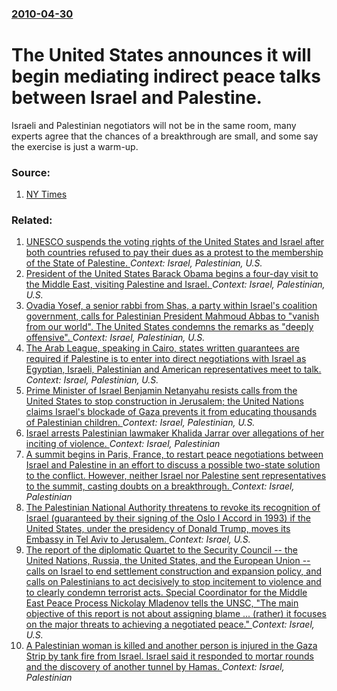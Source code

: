 ### [2010-04-30](/news/2010/04/30/index.md)

# The United States announces it will begin mediating indirect peace talks between Israel and Palestine. 

Israeli and Palestinian negotiators will not be in the same room, many experts agree that the chances of a breakthrough are small, and some say the exercise is just a warm-up.


### Source:

1. [NY Times](http://www.nytimes.com/2010/05/01/world/middleeast/01diplo.html)

### Related:

1. [UNESCO suspends the voting rights of the United States and Israel after both countries refused to pay their dues as a protest to the membership of the State of Palestine. ](/news/2013/11/8/unesco-suspends-the-voting-rights-of-the-united-states-and-israel-after-both-countries-refused-to-pay-their-dues-as-a-protest-to-the-members.md) _Context: Israel, Palestinian, U.S._
2. [President of the United States Barack Obama begins a four-day visit to the Middle East, visiting Palestine and Israel. ](/news/2013/03/20/president-of-the-united-states-barack-obama-begins-a-four-day-visit-to-the-middle-east-visiting-palestine-and-israel.md) _Context: Israel, Palestinian, U.S._
3. [Ovadia Yosef, a senior rabbi from Shas, a party within Israel's coalition government, calls for Palestinian President Mahmoud Abbas to "vanish from our world". The United States condemns the remarks as "deeply offensive". ](/news/2010/08/30/ovadia-yosef-a-senior-rabbi-from-shas-a-party-within-israel-s-coalition-government-calls-for-palestinian-president-mahmoud-abbas-to-vani.md) _Context: Israel, Palestinian, U.S._
4. [The Arab League, speaking in Cairo, states written guarantees are required if Palestine is to enter into direct negotiations with Israel as Egyptian, Israeli, Palestinian and American representatives meet to talk. ](/news/2010/07/18/the-arab-league-speaking-in-cairo-states-written-guarantees-are-required-if-palestine-is-to-enter-into-direct-negotiations-with-israel-as.md) _Context: Israel, Palestinian, U.S._
5. [Prime Minister of Israel Benjamin Netanyahu resists calls from the United States to stop construction in Jerusalem; the United Nations claims Israel's blockade of Gaza prevents it from educating thousands of Palestinian children. ](/news/2010/04/23/prime-minister-of-israel-benjamin-netanyahu-resists-calls-from-the-united-states-to-stop-construction-in-jerusalem-the-united-nations-claim.md) _Context: Israel, Palestinian, U.S._
6. [Israel arrests Palestinian lawmaker Khalida Jarrar over allegations of her inciting of violence. ](/news/2017/07/2/israel-arrests-palestinian-lawmaker-khalida-jarrar-over-allegations-of-her-inciting-of-violence.md) _Context: Israel, Palestinian_
7. [A summit begins in Paris, France, to restart peace negotiations between Israel and Palestine in an effort to discuss a possible two-state solution to the conflict. However, neither Israel nor Palestine sent representatives to the summit, casting doubts on a breakthrough. ](/news/2017/01/15/a-summit-begins-in-paris-france-to-restart-peace-negotiations-between-israel-and-palestine-in-an-effort-to-discuss-a-possible-two-state-so.md) _Context: Israel, Palestinian_
8. [The Palestinian National Authority threatens to revoke its recognition of Israel (guaranteed by their signing of the Oslo I Accord in 1993) if the United States, under the presidency of Donald Trump, moves its Embassy in Tel Aviv to Jerusalem. ](/news/2017/01/10/the-palestinian-national-authority-threatens-to-revoke-its-recognition-of-israel-guaranteed-by-their-signing-of-the-oslo-i-accord-in-1993.md) _Context: Israel, U.S._
9. [The  report of the diplomatic Quartet to the Security Council -- the United Nations, Russia, the United States, and the European Union -- calls on Israel to end  settlement construction and expansion policy, and calls on  Palestinians to act decisively to stop incitement to violence and to clearly condemn terrorist acts. Special Coordinator for the Middle East Peace Process Nickolay Mladenov tells the UNSC, "The main objective of this report is not about assigning blame ... (rather) it focuses on the major threats to achieving a negotiated peace." ](/news/2016/07/1/the-report-of-the-diplomatic-quartet-to-the-security-council-a-the-united-nations-russia-the-united-states-and-the-european-union-a.md) _Context: Israel, U.S._
10. [A Palestinian woman is killed and another person is injured in the Gaza Strip by tank fire from Israel. Israel said it responded to mortar rounds and the discovery of another tunnel by Hamas. ](/news/2016/05/5/a-palestinian-woman-is-killed-and-another-person-is-injured-in-the-gaza-strip-by-tank-fire-from-israel-israel-said-it-responded-to-mortar-r.md) _Context: Israel, Palestinian_
